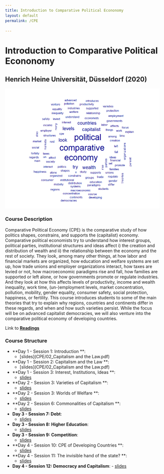 ```yaml
---
title: Introduction to Comparative Political Econonomy
layout: default
permalink: /CPE

---
```


# Introduction to Comparative Political Econonomy
## Henrich Heine Universität, Düsseldorf (2020)



![text](/CPE/wordcloud.png)

### Course Description

Comparative Political Economy (CPE) is the comparative study of how politics shapes, constrains, and supports the (capitalist) economy. Comparative political economists try to understand how interest groups, political parties, institutional structures and ideas affect i)
the creation and distribution of wealth and ii) the relationship between the economy and the rest of society. They look, among many other things, at how labor and financial markets are organized, how education and welfare systems are set up, how trade unions and employer organizations interact, how taxes are levied or not, how macroeconomic paradigms rise and fall, how families are supported
or left alone, or how governments promote or regulate industries. And they look at how this affects levels of productivity, income and wealth inequality, work time, (un-)employment levels, market concentration, pollution, mobility, gender equality, consumer safety, social protection, happiness, or fertility. This course introduces students to some of the main theories that try to explain why regions, countries and continents differ in these regards, and when and how such varieties persist. While the focus will be on advanced capitalist democracies, we will also venture into the comparative political economy of developing countries.

Link to [**Readings**](CPE/readings.zip)

### Course Structure

  - **Day 1 - Session 1: Introduction **: 
    - [slides](CPE/02_Capitalism and the Law.pdf)
  - **Day 1 - Session 2: Capitalism and the Law **: 
    - [slides](CPE/02_Capitalism and the Law.pdf)
  - **Day 1 - Session 3: Interest, Institutions, Ideas **: 
    - [slides](eui2018/slides_day3.pdf)
  - **Day 2 - Session 3: Varieties of Capitalism **: 
    - [slides](eui2018/slides_day4.pdf)
  - **Day 2 - Session 3: Worlds of Welfare **: 
    - [slides](eui2018/day5_slides.pdf)
  - **Day 2 - Session 6: Commonalities of Capitalism **:
    - [slides](eui2018/Instructions.docx)
  - **Day 3 - Session 7: Debt**:
    - [slides](eui2018/Instructions.docx)
  - **Day 3 - Session 8: Higher Education**:
    - [slides](eui2018/Instructions.docx)
  - **Day 3 - Session 9: Competition**:
    - [slides](eui2018/Instructions.docx)
  - **Day 4 - Session 10: CPE of Developing Countries **:
    - [slides](eui2018/Instructions.docx)
  - **Day 4 - Session 11: The invisible hand of the state? **:
    - [slides](eui2018/Instructions.docx)
   - **Day 4 - Session 12: Democracy and Capitalism**:
    - [slides](eui2018/Instructions.docx)
    
    
